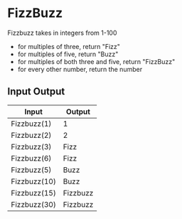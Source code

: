 # FizzBuzz

Fizzbuzz takes in integers from 1-100
  * for multiples of three, return "Fizz"
  * for multiples of five, return "Buzz"
  * for multiples of both three and five, return "FizzBuzz"
  * for every other number, return the number

## Input Output

| Input | Output |
| ------ | ------ |
| Fizzbuzz(1) | 1 |
| Fizzbuzz(2) | 2 |
| Fizzbuzz(3) | Fizz |
| Fizzbuzz(6) | Fizz |
| Fizzbuzz(5) | Buzz |
| Fizzbuzz(10) | Buzz |
| Fizzbuzz(15) | Fizzbuzz |
| Fizzbuzz(30) | Fizzbuzz |
